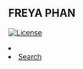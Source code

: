 ## FREYA PHAN
[![License](https://img.shields.io/github/license/mashape/apistatus.svg)](https://github.com/agilie/Rails-Application-Template)


<li><i class="fa-solid fa-magnifying-glass" id="search_icon"></i></li>
            <li><a href="" class="nav-link">Search</a></li>